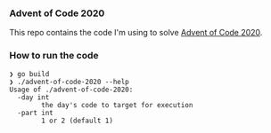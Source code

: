 ### Advent of Code 2020

This repo contains the code I'm using to solve [Advent of Code 2020](https://adventofcode.com/2020).

### How to run the code

```
❯ go build
❯ ./advent-of-code-2020 --help
Usage of ./advent-of-code-2020:
  -day int
        the day's code to target for execution
  -part int
        1 or 2 (default 1)

```
